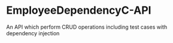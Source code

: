 # EmployeeDependencyC-API
An API which perform CRUD operations including test cases with dependency injection
